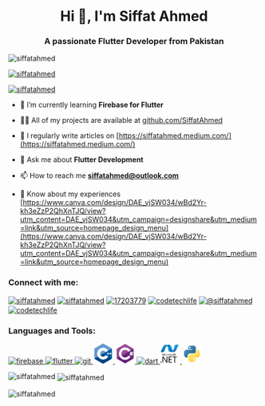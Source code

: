 <h1 align="center">Hi 👋, I'm Siffat Ahmed</h1>
<h3 align="center">A passionate Flutter Developer from Pakistan</h3>

<p align="left"> <img src="https://komarev.com/ghpvc/?username=siffatahmed&label=Profile%20views&color=0e75b6&style=flat" alt="siffatahmed" /> </p>

<p align="left"> <a href="https://github.com/ryo-ma/github-profile-trophy"><img src="https://github-profile-trophy.vercel.app/?username=siffatahmed" alt="siffatahmed" /></a> </p>

<p align="left"> <a href="https://twitter.com/siffatahmed" target="blank"><img src="https://img.shields.io/twitter/follow/siffatahmed?logo=twitter&style=for-the-badge" alt="siffatahmed" /></a> </p>

- 🌱 I’m currently learning **Firebase for Flutter**

- 👨‍💻 All of my projects are available at [github.com/SiffatAhmed](github.com/SiffatAhmed)

- 📝 I regularly write articles on [https://siffatahmed.medium.com/](https://siffatahmed.medium.com/)

- 💬 Ask me about **Flutter Development**

- 📫 How to reach me **siffatahmed@outlook.com**

- 📄 Know about my experiences [https://www.canva.com/design/DAE_vjSW034/wBd2Yr-kh3eZzP2QhXnTJQ/view?utm_content=DAE_vjSW034&utm_campaign=designshare&utm_medium=link&utm_source=homepage_design_menu](https://www.canva.com/design/DAE_vjSW034/wBd2Yr-kh3eZzP2QhXnTJQ/view?utm_content=DAE_vjSW034&utm_campaign=designshare&utm_medium=link&utm_source=homepage_design_menu)

<h3 align="left">Connect with me:</h3>
<p align="left">
<a href="https://twitter.com/siffatahmed" target="blank"><img align="center" src="https://raw.githubusercontent.com/rahuldkjain/github-profile-readme-generator/master/src/images/icons/Social/twitter.svg" alt="siffatahmed" height="30" width="40" /></a>
<a href="https://linkedin.com/in/siffatahmed" target="blank"><img align="center" src="https://raw.githubusercontent.com/rahuldkjain/github-profile-readme-generator/master/src/images/icons/Social/linked-in-alt.svg" alt="siffatahmed" height="30" width="40" /></a>
<a href="https://stackoverflow.com/users/17203779" target="blank"><img align="center" src="https://raw.githubusercontent.com/rahuldkjain/github-profile-readme-generator/master/src/images/icons/Social/stack-overflow.svg" alt="17203779" height="30" width="40" /></a>
<a href="https://instagram.com/codetechlife" target="blank"><img align="center" src="https://raw.githubusercontent.com/rahuldkjain/github-profile-readme-generator/master/src/images/icons/Social/instagram.svg" alt="codetechlife" height="30" width="40" /></a>
<a href="https://medium.com/@siffatahmed" target="blank"><img align="center" src="https://raw.githubusercontent.com/rahuldkjain/github-profile-readme-generator/master/src/images/icons/Social/medium.svg" alt="@siffatahmed" height="30" width="40" /></a>
<a href="https://www.youtube.com/c/codetechlife" target="blank"><img align="center" src="https://raw.githubusercontent.com/rahuldkjain/github-profile-readme-generator/master/src/images/icons/Social/youtube.svg" alt="codetechlife" height="30" width="40" /></a>
</p>

<h3 align="left">Languages and Tools:</h3>
<p align="left"> 
  <a href="https://firebase.google.com/" target="_blank" rel="noreferrer"> <img src="https://www.vectorlogo.zone/logos/firebase/firebase-icon.svg" alt="firebase" width="40" height="40"/> </a> <a href="https://flutter.dev" target="_blank" rel="noreferrer"> <img src="https://www.vectorlogo.zone/logos/flutterio/flutterio-icon.svg" alt="flutter" width="40" height="40"/> </a> <a href="https://git-scm.com/" target="_blank" rel="noreferrer"> <img src="https://www.vectorlogo.zone/logos/git-scm/git-scm-icon.svg" alt="git" width="40" height="40"/> </a>
  <a href="https://www.w3schools.com/cpp/" target="_blank" rel="noreferrer"> <img src="https://raw.githubusercontent.com/devicons/devicon/master/icons/cplusplus/cplusplus-original.svg" alt="cplusplus" width="40" height="40"/> </a> <a href="https://www.w3schools.com/cs/" target="_blank" rel="noreferrer"> <img src="https://raw.githubusercontent.com/devicons/devicon/master/icons/csharp/csharp-original.svg" alt="csharp" width="40" height="40"/> </a> <a href="https://dart.dev" target="_blank" rel="noreferrer"> <img src="https://www.vectorlogo.zone/logos/dartlang/dartlang-icon.svg" alt="dart" width="40" height="40"/> </a> <a href="https://dotnet.microsoft.com/" target="_blank" rel="noreferrer"> <img src="https://raw.githubusercontent.com/devicons/devicon/master/icons/dot-net/dot-net-original-wordmark.svg" alt="dotnet" width="40" height="40"/> </a>  <a href="https://www.python.org" target="_blank" rel="noreferrer"> <img src="https://raw.githubusercontent.com/devicons/devicon/master/icons/python/python-original.svg" alt="python" width="40" height="40"/> </a> </p>

<p><img align="left" src="https://github-readme-stats.vercel.app/api/top-langs?username=siffatahmed&show_icons=true&locale=en&layout=compact" alt="siffatahmed" /></p>

<p>&nbsp;<img align="center" src="https://github-readme-stats.vercel.app/api?username=siffatahmed&show_icons=true&locale=en" alt="siffatahmed" /></p>

<p><img align="center" src="https://github-readme-streak-stats.herokuapp.com/?user=siffatahmed&" alt="siffatahmed" /></p>
